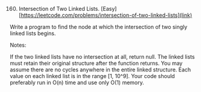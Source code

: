 160. Intersection of Two Linked Lists. [Easy]
     [https://leetcode.com/problems/intersection-of-two-linked-lists](link)
     <br>

Write a program to find the node at which the intersection of two singly linked lists begins.

Notes:

If the two linked lists have no intersection at all, return null.
The linked lists must retain their original structure after the function returns.
You may assume there are no cycles anywhere in the entire linked structure.
Each value on each linked list is in the range [1, 10^9].
Your code should preferably run in O(n) time and use only O(1) memory.
